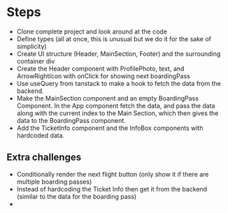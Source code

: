 # Steps

- Clone complete project and look around at the code
- Define types (all at once, this is unusual but we do it for the sake of simplicity)
- Create UI structure (Header, MainSection, Footer) and the surrounding container div
- Create the Header component with ProfilePhoto, text, and ArrowRightIcon with onClick for showing next boardingPass
- Use useQuery from tanstack to make a hook to fetch the data from the backend.
- Make the MainSection component and an empty BoardingPass Component. In the App component fetch the data, and pass the data along with the current index to the Main Section, which then gives the data to the BoardingPass component.
- Add the TicketInfo component and the InfoBox components with hardcoded data.

## Extra challenges

- Conditionally render the next flight button (only show it if there are multiple boarding passes)
- Instead of hardcoding the Ticket Info then get it from the backend (similar to the data for the boarding pass)
-

